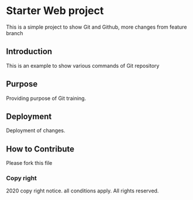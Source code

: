 # Starter Web project

This is a simple project to show Git and Github, more changes from feature branch

## Introduction

This is an example to show various commands of Git repository

## Purpose

Providing purpose of Git training.

## Deployment

Deployment of changes.

## How to Contribute

Please fork this file

### Copy right

2020 copy right notice. all conditions apply. All rights reserved.